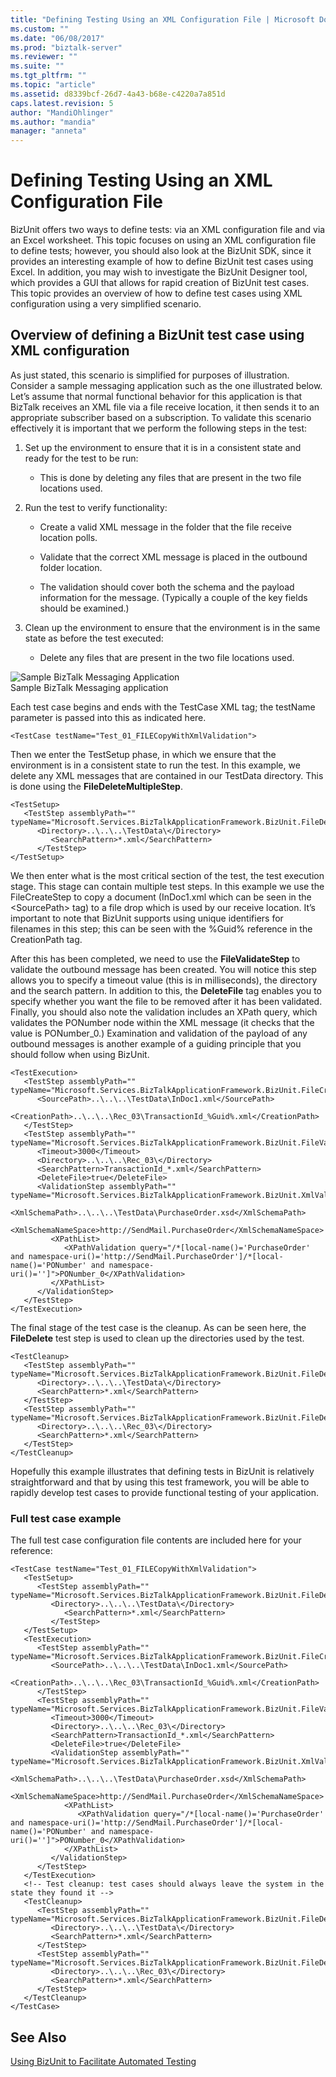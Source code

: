 ```yaml
---
title: "Defining Testing Using an XML Configuration File | Microsoft Docs"
ms.custom: ""
ms.date: "06/08/2017"
ms.prod: "biztalk-server"
ms.reviewer: ""
ms.suite: ""
ms.tgt_pltfrm: ""
ms.topic: "article"
ms.assetid: d8339bcf-26d7-4a43-b68e-c4220a7a851d
caps.latest.revision: 5
author: "MandiOhlinger"
ms.author: "mandia"
manager: "anneta"
---
```

# Defining Testing Using an XML Configuration File
BizUnit offers two ways to define tests: via an XML configuration file and via an Excel worksheet. This topic focuses on using an XML configuration file to define tests; however, you should also look at the BizUnit SDK, since it provides an interesting example of how to define BizUnit test cases using Excel. In addition, you may wish to investigate the BizUnit Designer tool, which provides a GUI that allows for rapid creation of BizUnit test cases. This topic provides an overview of how to define test cases using XML configuration using a very simplified scenario.  
  
## Overview of defining a BizUnit test case using XML configuration  
 As just stated, this scenario is simplified for purposes of illustration. Consider a sample messaging application such as the one illustrated below. Let’s assume that normal functional behavior for this application is that BizTalk receives an XML file via a file receive location, it then sends it to an appropriate subscriber based on a subscription. To validate this scenario effectively it is important that we perform the following steps in the test:  
  
1.  Set up the environment to ensure that it is in a consistent state and ready for the test to be run:  
  
    -   This is done by deleting any files that are present in the two file locations used.  
  
2.  Run the test to verify functionality:  
  
    -   Create a valid XML message in the folder that the file receive location polls.  
  
    -   Validate that the correct XML message is placed in the outbound folder location.  
  
    -   The validation should cover both the schema and the payload information for the message. (Typically a couple of the key fields should be examined.)  
  
3.  Clean up the environment to ensure that the environment is in the same state as before the test executed:  
  
    -   Delete any files that are present in the two file locations used.  
  
 ![Sample BizTalk Messaging Application](../technical-guides/media/440fa6d7-d3a0-476f-9484-fbea77d87e40.gif "440fa6d7-d3a0-476f-9484-fbea77d87e40")  
Sample BizTalk Messaging application  
  
 Each test case begins and ends with the TestCase XML tag; the testName parameter is passed into this as indicated here.  
  
```  
<TestCase testName="Test_01_FILECopyWithXmlValidation">  
```  
  
 Then we enter the TestSetup phase, in which we ensure that the environment is in a consistent state to run the test. In this example, we delete any XML messages that are contained in our TestData directory. This is done using the **FileDeleteMultipleStep**.  
  
```  
<TestSetup>  
   <TestStep assemblyPath="" typeName="Microsoft.Services.BizTalkApplicationFramework.BizUnit.FileDeleteMultipleStep">  
      <Directory>..\..\..\TestData\</Directory>  
         <SearchPattern>*.xml</SearchPattern>   
      </TestStep>  
</TestSetup>  
```  
  
 We then enter what is the most critical section of the test, the test execution stage. This stage can contain multiple test steps. In this example we use the FileCreateStep to copy a document (InDoc1.xml which can be seen in the \<SourcePath\> tag) to a file drop which is used by our receive location. It’s important to note that BizUnit supports using unique identifiers for filenames in this step; this can be seen with the %Guid% reference in the CreationPath tag.  
  
 After this has been completed, we need to use the **FileValidateStep** to validate the outbound message has been created. You will notice this step allows you to specify a timeout value (this is in milliseconds), the directory and the search pattern. In addition to this, the **DeleteFile** tag enables you to specify whether you want the file to be removed after it has been validated. Finally, you should also note the validation includes an XPath query, which validates the PONumber node within the XML message (it checks that the value is PONumber_0.) Examination and validation of the payload of any outbound messages is another example of a guiding principle that you should follow when using BizUnit.  
  
```  
<TestExecution>  
   <TestStep assemblyPath="" typeName="Microsoft.Services.BizTalkApplicationFramework.BizUnit.FileCreateStep">  
      <SourcePath>..\..\..\TestData\InDoc1.xml</SourcePath>  
      <CreationPath>..\..\..\Rec_03\TransactionId_%Guid%.xml</CreationPath>  
   </TestStep>  
   <TestStep assemblyPath="" typeName="Microsoft.Services.BizTalkApplicationFramework.BizUnit.FileValidateStep">  
      <Timeout>3000</Timeout>  
      <Directory>..\..\..\Rec_03\</Directory>  
      <SearchPattern>TransactionId_*.xml</SearchPattern>  
      <DeleteFile>true</DeleteFile>  
      <ValidationStep assemblyPath="" typeName="Microsoft.Services.BizTalkApplicationFramework.BizUnit.XmlValidationStep">  
         <XmlSchemaPath>..\..\..\TestData\PurchaseOrder.xsd</XmlSchemaPath>  
         <XmlSchemaNameSpace>http://SendMail.PurchaseOrder</XmlSchemaNameSpace>  
         <XPathList>  
            <XPathValidation query="/*[local-name()='PurchaseOrder' and namespace-uri()='http://SendMail.PurchaseOrder']/*[local-name()='PONumber' and namespace-uri()='']">PONumber_0</XPathValidation>  
         </XPathList>  
      </ValidationStep>  
   </TestStep>  
</TestExecution>  
```  
  
 The final stage of the test case is the cleanup. As can be seen here, the **FileDelete** test step is used to clean up the directories used by the test.  
  
```  
<TestCleanup>  
   <TestStep assemblyPath="" typeName="Microsoft.Services.BizTalkApplicationFramework.BizUnit.FileDeleteMultipleStep">  
      <Directory>..\..\..\TestData\</Directory>  
      <SearchPattern>*.xml</SearchPattern>   
   </TestStep>  
   <TestStep assemblyPath="" typeName="Microsoft.Services.BizTalkApplicationFramework.BizUnit.FileDeleteMultipleStep">  
      <Directory>..\..\..\Rec_03\</Directory>  
      <SearchPattern>*.xml</SearchPattern>   
   </TestStep>  
</TestCleanup>  
```  
  
 Hopefully this example illustrates that defining tests in BizUnit is relatively straightforward and that by using this test framework, you will be able to rapidly develop test cases to provide functional testing of your application.  
  
### Full test case example  
 The full test case configuration file contents are included here for your reference:  
  
```  
<TestCase testName="Test_01_FILECopyWithXmlValidation">  
   <TestSetup>  
      <TestStep assemblyPath="" typeName="Microsoft.Services.BizTalkApplicationFramework.BizUnit.FileDeleteMultipleStep">  
         <Directory>..\..\..\TestData\</Directory>  
            <SearchPattern>*.xml</SearchPattern>   
         </TestStep>  
   </TestSetup>  
   <TestExecution>  
      <TestStep assemblyPath="" typeName="Microsoft.Services.BizTalkApplicationFramework.BizUnit.FileCreateStep">  
         <SourcePath>..\..\..\TestData\InDoc1.xml</SourcePath>  
         <CreationPath>..\..\..\Rec_03\TransactionId_%Guid%.xml</CreationPath>  
      </TestStep>  
      <TestStep assemblyPath="" typeName="Microsoft.Services.BizTalkApplicationFramework.BizUnit.FileValidateStep">  
         <Timeout>3000</Timeout>  
         <Directory>..\..\..\Rec_03\</Directory>  
         <SearchPattern>TransactionId_*.xml</SearchPattern>  
         <DeleteFile>true</DeleteFile>  
         <ValidationStep assemblyPath="" typeName="Microsoft.Services.BizTalkApplicationFramework.BizUnit.XmlValidationStep">  
            <XmlSchemaPath>..\..\..\TestData\PurchaseOrder.xsd</XmlSchemaPath>  
            <XmlSchemaNameSpace>http://SendMail.PurchaseOrder</XmlSchemaNameSpace>  
            <XPathList>  
               <XPathValidation query="/*[local-name()='PurchaseOrder' and namespace-uri()='http://SendMail.PurchaseOrder']/*[local-name()='PONumber' and namespace-uri()='']">PONumber_0</XPathValidation>  
            </XPathList>  
         </ValidationStep>  
      </TestStep>  
   </TestExecution>  
   <!-- Test cleanup: test cases should always leave the system in the state they found it -->  
   <TestCleanup>  
      <TestStep assemblyPath="" typeName="Microsoft.Services.BizTalkApplicationFramework.BizUnit.FileDeleteMultipleStep">  
         <Directory>..\..\..\TestData\</Directory>  
         <SearchPattern>*.xml</SearchPattern>   
      </TestStep>  
      <TestStep assemblyPath="" typeName="Microsoft.Services.BizTalkApplicationFramework.BizUnit.FileDeleteMultipleStep">  
         <Directory>..\..\..\Rec_03\</Directory>  
         <SearchPattern>*.xml</SearchPattern>   
      </TestStep>  
   </TestCleanup>  
</TestCase>  
```  
  
## See Also  
 [Using BizUnit to Facilitate Automated Testing](../technical-guides/using-bizunit-to-facilitate-automated-testing.md)